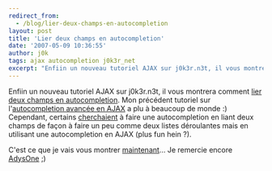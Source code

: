 ```yaml
---
redirect_from:
  - /blog/lier-deux-champs-en-autocompletion
layout: post
title: 'Lier deux champs en autocompletion'
date: '2007-05-09 10:36:55'
author: j0k
tags: ajax autocompletion j0k3r_net
excerpt: "Enfiin un nouveau tutoriel AJAX sur j0k3r.n3t, il vous montrera comment [lier deux champs en autocompletion](http://www.j0k3r.net/ajax-lier-deux-champs-en-autocompletion-7.html).     \nMon précédent tutoriel sur l'[autocompletion avancée en AJAX](http://www.j0k3r.net/ajax-une-autocompletion-avancee-en-ajax-6.html) a plu à beaucoup de monde :)  \n    …"
---
```


Enfiin un nouveau tutoriel AJAX sur j0k3r.n3t, il vous montrera comment [lier deux champs en autocompletion](http://www.j0k3r.net/ajax-lier-deux-champs-en-autocompletion-7.html).
Mon précédent tutoriel sur l'[autocompletion avancée en AJAX](http://www.j0k3r.net/ajax-une-autocompletion-avancee-en-ajax-6.html) a plu à beaucoup de monde :)   Cependant, certains [cherchaient](http://www.j0k3r.net/forum/autocompletion-2-champs-ou-plus-1768.htm)  à faire une autocompletion en liant deux champs de façon à faire un peu comme deux listes déroulantes mais en utilisant une autocompletion en AJAX (plus fun hein ?).

C'est ce que je vais vous montrer [maintenant](http://www.j0k3r.net/ajax-lier-deux-champs-en-autocompletion-7.html)...   Je remercie encore [AdysOne](http://le-journal.adysone.net/) ;)
